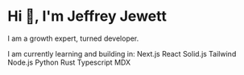 <h1>Hi 👋, I'm Jeffrey Jewett</h1>
I am a growth expert, turned developer.

I am currently learning and building in: 
Next.js
React
Solid.js
Tailwind
Node.js
Python
Rust
Typescript
MDX
